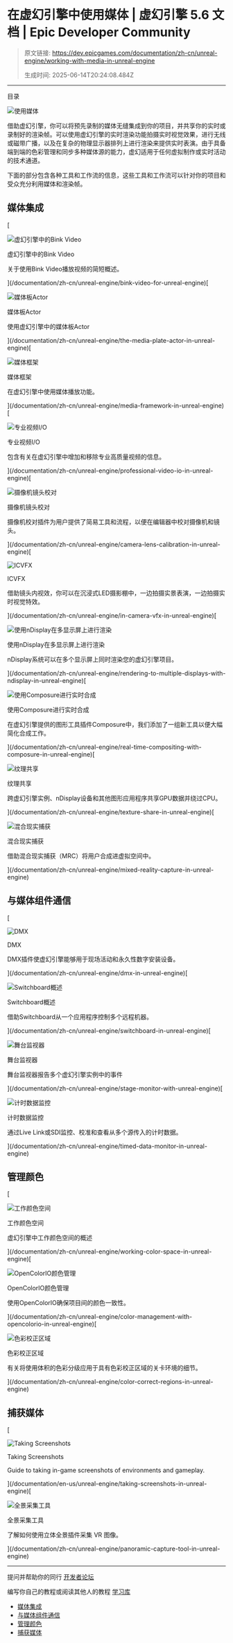 # 在虚幻引擎中使用媒体 | 虚幻引擎 5.6 文档 | Epic Developer Community

> 原文链接: https://dev.epicgames.com/documentation/zh-cn/unreal-engine/working-with-media-in-unreal-engine
> 
> 生成时间: 2025-06-14T20:24:08.484Z

---

目录

![使用媒体](https://dev.epicgames.com/community/api/documentation/image/e51d213b-eea7-4480-91d6-0c271e9626c8?resizing_type=fill&width=1920&height=335)

借助虚幻引擎，你可以将预先录制的媒体无缝集成到你的项目，并共享你的实时或录制好的渲染帧。可以使用虚幻引擎的实时渲染功能拍摄实时视觉效果，进行无线或磁带广播，以及在复杂的物理显示器排列上进行渲染来提供实时表演。由于具备端到端的色彩管理和同步多种媒体源的能力，虚幻适用于任何虚拟制作或实时活动的技术通道。

下面的部分包含各种工具和工作流的信息，这些工具和工作流可以针对你的项目和受众充分利用媒体和渲染帧。

## 媒体集成

[

![虚幻引擎中的Bink Video](https://d1iv7db44yhgxn.cloudfront.net/documentation/images/166b4335-ead8-485d-9ebd-6d032b30f17f/00-topic-bink.png)

虚幻引擎中的Bink Video

关于使用Bink Video播放视频的简短概述。





](/documentation/zh-cn/unreal-engine/bink-video-for-unreal-engine)[

![媒体板Actor](https://d1iv7db44yhgxn.cloudfront.net/documentation/images/a4ce9ac7-ae84-4c6a-b858-82143da27c1b/media_plate_actor.png)

媒体板Actor

使用虚幻引擎中的媒体板Actor





](/documentation/zh-cn/unreal-engine/the-media-plate-actor-in-unreal-engine)[

![媒体框架](https://d1iv7db44yhgxn.cloudfront.net/documentation/images/b588d7be-1d85-419a-98ae-c0f2aa220bd5/topicimage_mediaframework.png)

媒体框架

在虚幻引擎中使用媒体播放功能。





](/documentation/zh-cn/unreal-engine/media-framework-in-unreal-engine)[

![专业视频I/O](https://d1iv7db44yhgxn.cloudfront.net/documentation/images/9ab25962-7f17-4528-96f5-6194c1b7a844/placeholder_topic.png)

专业视频I/O

包含有关在虚幻引擎中增加和移除专业高质量视频的信息。





](/documentation/zh-cn/unreal-engine/professional-video-io-in-unreal-engine)[

![摄像机镜头校对](https://d1iv7db44yhgxn.cloudfront.net/documentation/images/3e23e3e2-7b70-4871-ad51-c0353f363825/placeholder_topic.png)

摄像机镜头校对

摄像机校对插件为用户提供了简易工具和流程，以便在编辑器中校对摄像机和镜头。





](/documentation/zh-cn/unreal-engine/camera-lens-calibration-in-unreal-engine)[

![ICVFX](https://d1iv7db44yhgxn.cloudfront.net/documentation/images/58299844-774b-44b4-bf7c-22175d0c0fb1/topicimage_incameravfx.png)

ICVFX

借助镜头内视效，你可以在沉浸式LED摄影棚中，一边拍摄实景表演，一边拍摄实时视觉特效。





](/documentation/zh-cn/unreal-engine/in-camera-vfx-in-unreal-engine)[

![使用nDisplay在多显示屏上进行渲染](https://d1iv7db44yhgxn.cloudfront.net/documentation/images/9f3e62d8-e413-44b2-ac6a-29ef33b05843/ndisplay_topic.png)

使用nDisplay在多显示屏上进行渲染

nDisplay系统可以在多个显示屏上同时渲染您的虚幻引擎项目。





](/documentation/zh-cn/unreal-engine/rendering-to-multiple-displays-with-ndisplay-in-unreal-engine)[

![使用Composure进行实时合成](https://d1iv7db44yhgxn.cloudfront.net/documentation/images/7c6d87cf-98bc-415e-85dc-303da93a15e0/compositingoverview_layered.png)

使用Composure进行实时合成

在虚幻引擎提供的图形工具插件Composure中，我们添加了一组新工具以便大幅简化合成工作。





](/documentation/zh-cn/unreal-engine/real-time-compositing-with-composure-in-unreal-engine)[

![纹理共享](https://d1iv7db44yhgxn.cloudfront.net/documentation/images/3f866a77-979a-482d-8359-a4dce31616bb/texture_share_topic_image.png)

纹理共享

跨虚幻引擎实例、nDisplay设备和其他图形应用程序共享GPU数据并绕过CPU。





](/documentation/zh-cn/unreal-engine/texture-share-in-unreal-engine)[

![混合现实捕获](https://d1iv7db44yhgxn.cloudfront.net/documentation/images/369f14af-6f4f-4428-83d9-851b676d5b48/mrdevelopment_topic.png)

混合现实捕获

借助混合现实捕获（MRC）将用户合成进虚拟空间中。





](/documentation/zh-cn/unreal-engine/mixed-reality-capture-in-unreal-engine)

## 与媒体组件通信

[

![DMX](https://d1iv7db44yhgxn.cloudfront.net/documentation/images/4ccf6d52-8411-4a54-816a-58546819ab2b/dmx-topicimg.png)

DMX

DMX插件使虚幻引擎能够用于现场活动和永久性数字安装设备。





](/documentation/zh-cn/unreal-engine/dmx-in-unreal-engine)[

![Switchboard概述](https://d1iv7db44yhgxn.cloudfront.net/documentation/images/9d7378ec-6f8a-4ecb-b0c1-aa9d263d10f9/topic-image-switchboard.png)

Switchboard概述

借助Switchboard从一个应用程序控制多个远程机器。





](/documentation/zh-cn/unreal-engine/switchboard-in-unreal-engine)[

![舞台监视器](https://d1iv7db44yhgxn.cloudfront.net/documentation/images/14c66158-cef4-491f-9531-dc5c1fea9c0f/placeholder_topic.png)

舞台监视器

舞台监视器报告多个虚幻引擎实例中的事件





](/documentation/zh-cn/unreal-engine/stage-monitor-with-unreal-engine)[

![计时数据监控](https://d1iv7db44yhgxn.cloudfront.net/documentation/images/7d1b4c27-8d64-406d-853e-e42aa90a25d7/image_0.png)

计时数据监控

通过Live Link或SDI监控、校准和查看从多个源传入的计时数据。





](/documentation/zh-cn/unreal-engine/timed-data-monitor-in-unreal-engine)

## 管理颜色

[

![工作颜色空间](https://d1iv7db44yhgxn.cloudfront.net/documentation/images/0d4f8404-43d6-40ac-a639-543a84136ec0/placeholder_topic.png)

工作颜色空间

虚幻引擎中工作颜色空间的概述





](/documentation/zh-cn/unreal-engine/working-color-space-in-unreal-engine)[

![OpenColorIO颜色管理](https://d1iv7db44yhgxn.cloudfront.net/documentation/images/ec77892c-b4d0-4eb5-a24c-8a8a9abdd66f/ocio_heroimage.png)

OpenColorIO颜色管理

使用OpenColorIO确保项目间的颜色一致性。





](/documentation/zh-cn/unreal-engine/color-management-with-opencolorio-in-unreal-engine)[

![色彩校正区域](https://d1iv7db44yhgxn.cloudfront.net/documentation/images/0a7fad11-ec5f-4698-aee1-83cc915cbf1d/topicimage_ccr.png)

色彩校正区域

有关将使用体积的色彩分级应用于具有色彩校正区域的关卡环境的细节。





](/documentation/zh-cn/unreal-engine/color-correct-regions-in-unreal-engine)

## 捕获媒体

[

![Taking Screenshots](https://d1iv7db44yhgxn.cloudfront.net/documentation/images/ec33036f-0c08-4848-99d3-b696b2f5d5e1/00-topic-image-taking.png)

Taking Screenshots

Guide to taking in-game screenshots of environments and gameplay.





](/documentation/en-us/unreal-engine/taking-screenshots-in-unreal-engine)[

![全景采集工具](https://d1iv7db44yhgxn.cloudfront.net/documentation/images/63817c9c-e737-4969-b894-a01d4655bf86/spe_topic_image_00.png)

全景采集工具

了解如何使用立体全景插件采集 VR 图像。





](/documentation/zh-cn/unreal-engine/panoramic-capture-tool-in-unreal-engine)

* * *

提问并帮助你的同行 [开发者论坛](https://forums.unrealengine.com/categories?tag=unreal-engine)

编写你自己的教程或阅读其他人的教程 [学习库](https://dev.epicgames.com/community/unreal-engine/learning)

-   [媒体集成](/documentation/zh-cn/unreal-engine/working-with-media-in-unreal-engine#%E5%AA%92%E4%BD%93%E9%9B%86%E6%88%90)
-   [与媒体组件通信](/documentation/zh-cn/unreal-engine/working-with-media-in-unreal-engine#%E4%B8%8E%E5%AA%92%E4%BD%93%E7%BB%84%E4%BB%B6%E9%80%9A%E4%BF%A1)
-   [管理颜色](/documentation/zh-cn/unreal-engine/working-with-media-in-unreal-engine#%E7%AE%A1%E7%90%86%E9%A2%9C%E8%89%B2)
-   [捕获媒体](/documentation/zh-cn/unreal-engine/working-with-media-in-unreal-engine#%E6%8D%95%E8%8E%B7%E5%AA%92%E4%BD%93)